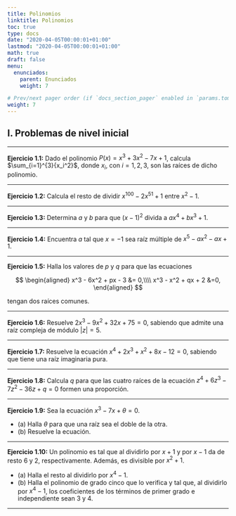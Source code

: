 ```yaml
---
title: Polinomios
linktitle: Polinomios
toc: true
type: docs
date: "2020-04-05T00:00:01+01:00"
lastmod: "2020-04-05T00:00:01+01:00"
math: true
draft: false
menu:
  enunciados:
    parent: Enunciados
    weight: 7

# Prev/next pager order (if `docs_section_pager` enabled in `params.toml`)
weight: 7
---
```


## I. Problemas de nivel inicial

---

**Ejercicio 1.1:** Dado el polinomio $P(x) = x^3 + 3x^2 - 7x + 1$, calcula $\sum_{i=1}^{3}{x_i^2}$, donde $x_i$, con $i=1,2,3$, son las raíces de dicho polinomio.

---

**Ejercicio 1.2:** Calcula el resto de dividir $x^{100} - 2x^{51} + 1$ entre $x^2-1$.

---

**Ejercicio 1.3:** Determina $a$ y $b$ para que $(x-1)^2$ divida a $ax^4 + bx^3 + 1$.

---

**Ejercicio 1.4:** Encuentra $a$ tal que $x=-1$ sea raíz múltiple de $x^5 - ax^2 - ax + 1$.

---

**Ejercicio 1.5:** Halla los valores de $p$ y $q$ para que las ecuaciones

$$
\begin{aligned}
x^3 - 6x^2 + px - 3 &= 0,\\\\ x^3 - x^2 + qx + 2 &=0,
\end{aligned}
$$

tengan dos raíces comunes.

---

**Ejercicio 1.6:** Resuelve $2x^3 - 9x^2 + 32x + 75 = 0$, sabiendo que admite una raíz compleja de módulo $|z| = 5$.

---

**Ejercicio 1.7:** Resuelve la ecuación $x^4 + 2x^3 + x^2 + 8x - 12 = 0$, sabiendo que tiene una raíz imaginaria pura.

---

**Ejercicio 1.8:** Calcula $q$ para que las cuatro raíces de la ecuación $z^4 + 6z^3 - 7z^2 - 36z + q = 0$ formen una proporción.

---

**Ejercicio 1.9:** Sea la ecuación $x^3 - 7x + \theta = 0$.

- (a) Halla $\theta$ para que una raíz sea el doble de la otra.
- (b) Resuelve la ecuación.

---

**Ejercicio 1.10:** Un polinomio es tal que al dividirlo por $x+1$ y por $x-1$ da de resto $6$ y $2$, respectivamente. Además, es divisible por $x^2+1$.

- (a) Halla el resto al dividirlo por $x^4-1$.
- (b) Halla el polinomio de grado cinco que lo verifica y tal que, al dividirlo por $x^4-1$, los coeficientes de los términos de primer grado e independiente sean $3$ y $4$.

---
